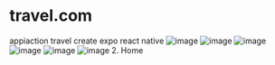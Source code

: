 # travel.com
appiaction travel create expo react native
 ![image](https://media.discordapp.net/attachments/757941239495655464/1111524693770514452/Screenshot_2023-05-26-12-18-24-721_com.kimsnow33.travelapp.jpg?width=239&height=531)
 ![image](https://media.discordapp.net/attachments/757941239495655464/1111527083655581776/349207265_970811901036311_6049371933990194885_n.jpg?width=239&height=531)
 ![image](https://media.discordapp.net/attachments/757941239495655464/1111527082485362698/349459987_903595187404332_5807272156775095353_n.jpg?width=239&height=531)
 ![image](https://media.discordapp.net/attachments/757941239495655464/1111527082707668992/349295006_3479818855582177_3909930204924515692_n.jpg?width=239&height=531)
 ![image](https://media.discordapp.net/attachments/757941239495655464/1111527082955116644/349244201_1408304270010186_3767121072436409588_n.jpg?width=239&height=531)
 ![image](https://media.discordapp.net/attachments/757941239495655464/1111527731646181406/349223770_1033763360923109_7533086766345569855_n.jpg?width=239&height=531)
2. Home
